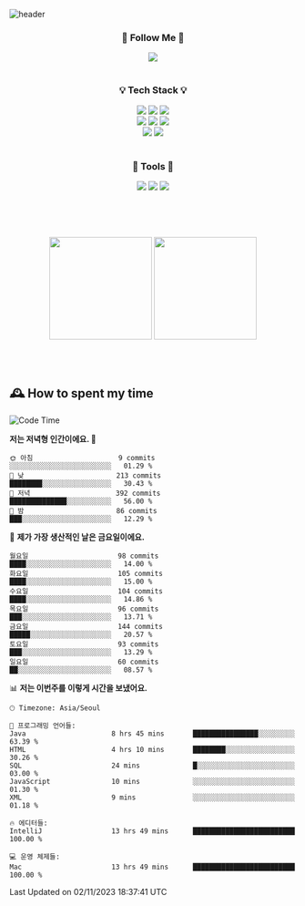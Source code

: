 ![header](https://capsule-render.vercel.app/api?type=waving&color=0:FFE29F,50:FFA99F,100:FF719A&height=300&fontAlignY=40&section=header&text=sung%20eun&fontSize=80&fontColor=FFFFFF)

<div align="center">
	<h3>🐹  Follow Me  🐹</h3>
	<a href="https://velog.io/@saeun05" target="_blank"><img src="https://img.shields.io/badge/Velog-20C997?style=flat&logo=velog&logoColor=white"/></a><br><br>
	<h3>💡  Tech Stack  💡</h3>
	<img src="https://img.shields.io/badge/Java-0078D4?style=flat"/>
	<img src="https://img.shields.io/badge/Spring-6DB33F?style=flat&logo=spring&logoColor=white"/>
	<img src="https://img.shields.io/badge/SpringBoot-6DB33F?style=flat&logo=springboot&logoColor=white"/><br>
	<img src="https://img.shields.io/badge/HTML5-E34F26?style=flat&logo=html5&logoColor=white"/>
	<img src="https://img.shields.io/badge/CSS3-1572B6?style=flat&logo=css3&logoColor=white"/>
	<img src="https://img.shields.io/badge/jQuery-0769AD?style=flat&logo=jquery&logoColor=white"/><br>
	<img src="https://img.shields.io/badge/MySQL-4479A1?style=flat&logo=mysql&logoColor=white"/>
	<img src="https://img.shields.io/badge/oracle-F80000?style=flat&logo=oracle&logoColor=white"/><br><br>
	<h3>🔦  Tools  🔦</h3>
	<img src="https://img.shields.io/badge/intelliJ IDEA-000000?style=flat&logo=intellijidea&logoColor=white"/>
	<img src="https://img.shields.io/badge/Notion-F9DC3E?style=flat&logo=notion&logoColor=white"/>
	<img src="https://img.shields.io/badge/Git-F05032?style=flat&logo=git&logoColor=white"/><br><br>
</div>

<br><br>

<div align="center">
  <img style="height:180px" src="https://github-readme-stats.vercel.app/api?username=sungeunn&show_icons=true&theme=omni&locale=kr"/>
  <img style="height:180px" src="https://github-readme-stats.vercel.app/api/top-langs/?username=sungeunn&theme=omni&layout=compact&locale=kr"/>
</div>

<br><br>

## 🕰 How to spent my time
<!--START_SECTION:waka-->
![Code Time](http://img.shields.io/badge/Code%20Time-246%20hrs%201%20min-blue)

**저는 저녁형 인간이에요. 🦉** 

```text
🌞 아침                     9 commits           ░░░░░░░░░░░░░░░░░░░░░░░░░   01.29 % 
🌆 낮　                     213 commits         ████████░░░░░░░░░░░░░░░░░   30.43 % 
🌃 저녁                     392 commits         ██████████████░░░░░░░░░░░   56.00 % 
🌙 밤　                     86 commits          ███░░░░░░░░░░░░░░░░░░░░░░   12.29 % 
```
📅 **제가 가장 생산적인 날은 금요일이에요.** 

```text
월요일                      98 commits          ████░░░░░░░░░░░░░░░░░░░░░   14.00 % 
화요일                      105 commits         ████░░░░░░░░░░░░░░░░░░░░░   15.00 % 
수요일                      104 commits         ████░░░░░░░░░░░░░░░░░░░░░   14.86 % 
목요일                      96 commits          ███░░░░░░░░░░░░░░░░░░░░░░   13.71 % 
금요일                      144 commits         █████░░░░░░░░░░░░░░░░░░░░   20.57 % 
토요일                      93 commits          ███░░░░░░░░░░░░░░░░░░░░░░   13.29 % 
일요일                      60 commits          ██░░░░░░░░░░░░░░░░░░░░░░░   08.57 % 
```


📊 **저는 이번주를 이렇게 시간을 보냈어요.** 

```text
🕑︎ Timezone: Asia/Seoul

💬 프로그래밍 언어들: 
Java                     8 hrs 45 mins       ████████████████░░░░░░░░░   63.39 % 
HTML                     4 hrs 10 mins       ████████░░░░░░░░░░░░░░░░░   30.26 % 
SQL                      24 mins             █░░░░░░░░░░░░░░░░░░░░░░░░   03.00 % 
JavaScript               10 mins             ░░░░░░░░░░░░░░░░░░░░░░░░░   01.30 % 
XML                      9 mins              ░░░░░░░░░░░░░░░░░░░░░░░░░   01.18 % 

🔥 에디터들: 
IntelliJ                 13 hrs 49 mins      █████████████████████████   100.00 % 

💻 운영 체제들: 
Mac                      13 hrs 49 mins      █████████████████████████   100.00 % 
```


 Last Updated on 02/11/2023 18:37:41 UTC
<!--END_SECTION:waka-->
